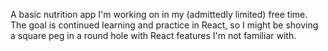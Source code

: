 A basic nutrition app I'm working on in my (admittedly limited) free time. The goal is continued learning and practice in React, so I might be shoving a square peg in a round hole with React features I'm not familiar with.
